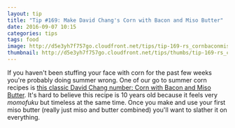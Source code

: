 ```yaml
---
layout: tip
title: "Tip #169: Make David Chang's Corn with Bacon and Miso Butter"
date: 2016-09-07 10:15
categories: tips
tags: food
image: http://d5e3yh7f757go.cloudfront.net/tips/tip-169-rs_cornbaconmisobutter608.jpg
thumbnail: http://d5e3yh7f757go.cloudfront.net/tips/thumbs/tip-169-rs_cornbaconmisobutter608.jpg
---
```


If you haven't been stuffing your face with corn for the past few weeks you're probably doing summer wrong. One of our go to summer corn recipes is [this classic David Chang number: Corn with Bacon and Miso Butter](http://www.gourmet.com/recipes/2000s/2006/10/cornmiso.html). It's hard to believe this recipe is 10 years old because it feels very _momofuku_ but timeless at the same time. Once you make and use your first miso butter (really just miso and butter combined) you'll want to slather it on everything.